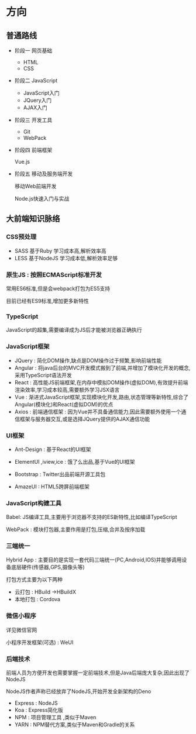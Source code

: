 # 方向

## 普通路线

* 阶段一 网页基础

  * HTML
  * CSS

* 阶段二 JavaScript

  * JavaScript入门
  * JQuery入门
  * AJAX入门

* 阶段三 开发工具

  * Git
  * WebPack

* 阶段四 前端框架

  Vue.js

* 阶段五 移动及服务端开发

  移动Web前端开发

  Node.js快速入门与实战

## 大前端知识脉络

### CSS预处理

* SASS 基于Ruby 学习成本高,解析效率高
* LESS 基于NodeJS 学习成本低,解析效率足够

### 原生JS : 按照ECMAScript标准开发

常用ES6标准,但是会webpack打包为ES5支持

目前已经有ES9标准,增加更多新特性

### TypeScript

JavaScript的超集,需要编译成为JS后才能被浏览器正确执行

### JavaScript框架

* JQuery : 简化DOM操作,缺点是DOM操作过于频繁,影响前端性能
* Angular : 将java后台的MVC开发模式搬到了前端,并增加了模块化开发的概念,采用TypeScript语法开发
* React : 高性能JS前端框架,在内存中模拟DOM操作(虚拟DOM),有效提升前端渲染效率,学习成本较高,需要额外学习JSX语言
* Vue : 渐进式JavaScript框架,实现模块化开发,路由,状态管理等新特性,综合了Angular(模块化)和React(虚拟DOM)的优点
* Axios : 前端通信框架 : 因为Vue并不具备通信能力,因此需要额外使用一个通信框架与服务器交互,或是选择JQuery提供的AJAX通信功能

### UI框架

* Ant-Design : 基于React的UI框架

* ElementUI ,iview,ice : 饿了么出品,基于Vue的UI框架

* Bootstrap : Twitter出品前端开源工具包
* AmazeUI : HTML5跨屏前端框架

### JavaScript构建工具

Babel: JS编译工具,主要用于浏览器不支持的ES新特性,比如编译TypeScript

WebPack : 模块打包器,主要作用是打包,压缩,合并及按序加载

### 三端统一

Hybrid App : 主要目的是实现一套代码三端统一(PC,Android,IOS)并能够调用设备底层硬件(传感器,GPS,摄像头等)

打包方式主要为以下两种

* 云打包 : HBuild ->HBuildX
* 本地打包  : Cordova

### 微信小程序

详见微信官网

小程序开发框架(可选) : WeUI

### 后端技术

前端人员为方便开发也需要掌握一定前端技术,但是Java后端庞大复杂,因此出现了NodeJS

NodeJS作者声称已经放弃了NodeJS,开始开发全新架构的Deno

* Express : NodeJS
* Koa : Express简化版
* NPM : 项目管理工具 ,类似于Maven
* YARN : NPM替代方案,类似于Maven和Gradle的关系


